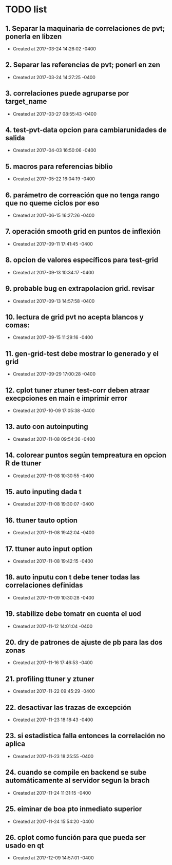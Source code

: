 # TODO list
## 1. Separar la maquinaria de correlaciones de pvt; ponerla en libzen
- Created at   2017-03-24 14:26:02 -0400

## 2. Separar las referencias de pvt; ponerl en zen
- Created at   2017-03-24 14:27:25 -0400

## 3. correlaciones puede agruparse por target_name
- Created at   2017-03-27 08:55:43 -0400

## 4. test-pvt-data opcion para cambiarunidades de salida
- Created at   2017-04-03 16:50:06 -0400

## 5. macros para referencias biblio
- Created at   2017-05-22 16:04:19 -0400

## 6. parámetro de correación que no tenga rango que no queme ciclos por eso
- Created at   2017-06-15 16:27:26 -0400

## 7. operación smooth grid en puntos de inflexión
- Created at   2017-09-11 17:41:45 -0400

## 8. opcion de valores específicos para test-grid
- Created at   2017-09-13 10:34:17 -0400

## 9. probable bug en extrapolacion grid. revisar
- Created at   2017-09-13 14:57:58 -0400

## 10. lectura de grid pvt no acepta blancos y comas:
- Created at   2017-09-15 11:29:16 -0400

## 11. gen-grid-test debe mostrar lo generado y el grid
- Created at   2017-09-29 17:00:28 -0400

## 12. cplot tuner ztuner test-corr deben atraar execpciones en main  e imprimir error
- Created at   2017-10-09 17:05:38 -0400

## 13. auto con autoinputing
- Created at   2017-11-08 09:54:36 -0400

## 14. colorear puntos según tempreatura en opcion R de ttuner
- Created at   2017-11-08 10:30:55 -0400

## 15. auto inputing dada t
- Created at   2017-11-08 19:30:07 -0400

## 16. ttuner tauto option
- Created at   2017-11-08 19:42:04 -0400

## 17. ttuner auto input option
- Created at   2017-11-08 19:42:15 -0400

## 18. auto inputu con t debe tener todas las correlaciones definidas
- Created at   2017-11-09 10:30:28 -0400

## 19. stabilize debe tomatr en cuenta el uod
- Created at   2017-11-12 14:01:04 -0400

## 20. dry de patrones de ajuste de pb para las dos zonas
- Created at   2017-11-16 17:46:53 -0400

## 21. profiling ttuner y ztuner
- Created at   2017-11-22 09:45:29 -0400

## 22. desactivar las trazas de excepción
- Created at   2017-11-23 18:18:43 -0400

## 23. si estadistica falla entonces la correlación no aplica
- Created at   2017-11-23 18:25:55 -0400

## 24. cuando se compile en backend se sube automáticamente al servidor segun la brach
- Created at   2017-11-24 11:31:15 -0400

## 25. eiminar de boa pto inmediato superior
- Created at   2017-11-24 15:54:20 -0400

## 26. cplot como función para que pueda ser usado en qt
- Created at   2017-12-09 14:57:01 -0400

